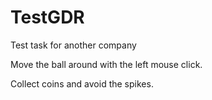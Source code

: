 # TestGDR
Test task for another company

Move the ball around with the left mouse click.

Collect coins and avoid the spikes.
